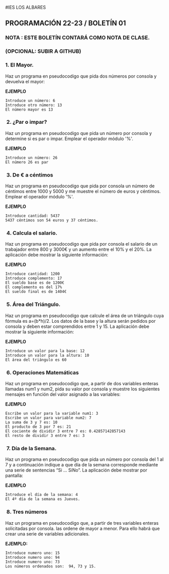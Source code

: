 #IES LOS ALBARES
## PROGRAMACIÓN 22-23 / BOLETÍN 01
### NOTA : ESTE BOLETÍN CONTARÁ COMO NOTA DE CLASE.
### (OPCIONAL: SUBIR A GITHUB)

### 1. El Mayor. 
Haz un programa en pseudocodigo que pida dos números por consola y devuelva el mayor: 

**EJEMPLO**

```
Introduce un número: 6
Introduce otro número: 13 
El número mayor es 13 
```

###  2. ¿Par o impar? 
Haz un programa en pseudocodigo que pida un número por consola y determine si es par o impar.
Emplear el operador módulo '%'. 

**EJEMPLO**

```
Introduce un número: 26
El número 26 es par 
```
 
###  3. De € a céntimos  
Haz un programa en pseudocodigo que pida por consola un número de céntimos entre 1000 y 5000 y me muestre el número de euros y céntimos. Emplear el operador módulo '%'. 


**EJEMPLO** 

```
Introduce cantidad: 5437 
5437 céntimos son 54 euros y 37 céntimos. 
```
 
###  4. Calcula el salario. 
Haz un programa en pseudocodigo que pida por consola el salario de un trabajador entre 800 y 3000€ y un aumento entre el 10% y el 20%. La aplicación debe mostrar la siguiente información: 

**EJEMPLO**
```
Introduce cantidad: 1200 
Introduce complemento: 17 
El sueldo base es de 1200€ 
El complemento es del 17% 
El sueldo final es de 1404€ 
```
 
###  5. Área del Triángulo. 
Haz un programa en pseudocodigo que calcule el área de un triángulo cuya fórmula es a=(b*h)/2. Los datos de la base y la altura serán pedidos por consola y deben estar comprendidos entre 1 y 15. La aplicación debe mostrar la siguiente información: 

**EJEMPLO**

```
Introduce un valor para la base: 12 
Introduce un valor para la altura: 10 
El área del triángulo es 60 
```
 
 
###  6. Operaciones Matemáticas  
Haz un programa en pseudocodigo  que, a partir de dos variables enteras llamadas num1 y num2, pida su valor por consola y muestre los siguientes mensajes en función del valor asignado a las variables:

**EJEMPLO** 

```
Escribe un valor para la variable num1: 3 
Escribe un valor para variable num2: 7 
La suma de 3 y 7 es: 10 
El producto de 3 por 7 es: 21 
El cociente de dividir 3 entre 7 es: 0.42857142857143 
El resto de dividir 3 entre 7 es: 3 
```
 
###  7. Día de la Semana. 
Haz un programa en pseudocodigo que pida un número por consola del 1 al 7 y a continuación indique a que día de la semana corresponde mediante una serie de sentencias “Si … SiNo”. La aplicación debe mostrar por pantalla:  

**EJEMPLO** 

```
Introduce el día de la semana: 4 
El 4º día de la semana es Jueves. 
```
 
###  8. Tres números  
Haz un programa en pseudocodigo que, a partir de tres variables enteras solicitadas por consola. las ordene de mayor a menor. Para ello habrá que crear una serie de variables adicionales.  
 

**EJEMPLO:**  

```
Introduce numero uno: 15 
Introduce numero uno: 94 
Introduce numero uno: 73 
Los números ordenados son:  94, 73 y 15. 
```
